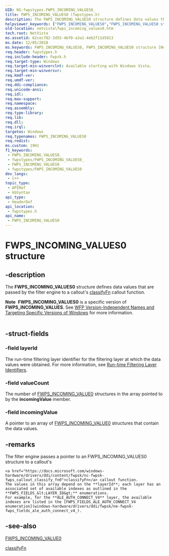 ```yaml
---
UID: NS:fwpstypes.FWPS_INCOMING_VALUES0_
title: FWPS_INCOMING_VALUES0 (fwpstypes.h)
description: The FWPS_INCOMING_VALUES0 structure defines data values that are passed by the filter engine to a callout's classifyFn callout function.Note  FWPS_INCOMING_VALUES0 is a specific version of FWPS_INCOMING_VALUES.
helpviewer_keywords: ["FWPS_INCOMING_VALUES0","FWPS_INCOMING_VALUES0 structure [Network Drivers Starting with Windows Vista]","fwpstypes/FWPS_INCOMING_VALUES0","netvista.fwps_incoming_values0","wfp_ref_3_struct_3_fwps_F-O_8a5ec685-98ff-49f2-9e78-72d409fece93.xml"]
old-location: netvista\fwps_incoming_values0.htm
tech.root: NetVista
ms.assetid: 62cec782-3d55-4bf0-a3a1-4eb2f11d5813
ms.date: 12/05/2018
ms.keywords: FWPS_INCOMING_VALUES0, FWPS_INCOMING_VALUES0 structure [Network Drivers Starting with Windows Vista], fwpstypes/FWPS_INCOMING_VALUES0, netvista.fwps_incoming_values0, wfp_ref_3_struct_3_fwps_F-O_8a5ec685-98ff-49f2-9e78-72d409fece93.xml
req.header: fwpstypes.h
req.include-header: Fwpsk.h
req.target-type: Windows
req.target-min-winverclnt: Available starting with Windows Vista.
req.target-min-winversvr: 
req.kmdf-ver: 
req.umdf-ver: 
req.ddi-compliance: 
req.unicode-ansi: 
req.idl: 
req.max-support: 
req.namespace: 
req.assembly: 
req.type-library: 
req.lib: 
req.dll: 
req.irql: 
targetos: Windows
req.typenames: FWPS_INCOMING_VALUES0
req.redist: 
ms.custom: 19H1
f1_keywords:
 - FWPS_INCOMING_VALUES0_
 - fwpstypes/FWPS_INCOMING_VALUES0_
 - FWPS_INCOMING_VALUES0
 - fwpstypes/FWPS_INCOMING_VALUES0
dev_langs:
 - c++
topic_type:
 - APIRef
 - kbSyntax
api_type:
 - HeaderDef
api_location:
 - fwpstypes.h
api_name:
 - FWPS_INCOMING_VALUES0
---
```


# FWPS_INCOMING_VALUES0 structure


## -description

The <b>FWPS_INCOMING_VALUES0</b> structure defines data values that are passed by the filter engine to a
  callout's 
  <a href="/windows-hardware/drivers/ddi/content/fwpsk/nc-fwpsk-fwps_callout_classify_fn0">classifyFn</a> callout function.
<div class="alert"><b>Note</b>  <b>FWPS_INCOMING_VALUES0</b> is a specific version of <b>FWPS_INCOMING_VALUES</b>. See <a href="/windows/desktop/FWP/wfp-version-independent-names-and-targeting-specific-versions-of-windows">WFP Version-Independent Names and Targeting Specific Versions of Windows</a> for more information.</div><div> </div>

## -struct-fields

### -field layerId

The run-time filtering layer identifier for the filtering layer at which the data values were
     obtained. For more information, see 
     <a href="/windows/desktop/FWP/management-filtering-layer-identifiers-">Run-time Filtering Layer
     Identifiers</a>.

### -field valueCount

The number of 
     [FWPS_INCOMING_VALUE0](/windows/desktop/api/fwpstypes/ns-fwpstypes-fwps_incoming_value0) structures in the
     array pointed to by the 
     <b>incomingValue</b> member.

### -field incomingValue

A pointer to an array of 
     [FWPS_INCOMING_VALUE0](/windows/desktop/api/fwpstypes/ns-fwpstypes-fwps_incoming_value0) structures that
     contain the data values.

## -remarks

The filter engine passes a pointer to an FWPS_INCOMING_VALUES0 structure to a callout's 

    <a href="https://docs.microsoft.com/windows-hardware/drivers/ddi/content/fwpsk/nc-fwpsk-fwps_callout_classify_fn0">classifyFn</a> callout function. 
    The values in this array depend on the **layerId**; each layer has an associated set of available indexes as outlined in the **FWPS_FIELDS_&lt;LAYER_ID&gt;** enumerations. 
    For example, for the **ALE_AUTH_CONNECT_V4** layer, the available indexes are listed in the [FWPS_FIELDS_ALE_AUTH_CONNECT_V4 enumeration](windows-hardware/drivers/ddi/fwpsk/ne-fwpsk-fwps_fields_ale_auth_connect_v4_). 





## -see-also

[FWPS_INCOMING_VALUE0](/windows/desktop/api/fwpstypes/ns-fwpstypes-fwps_incoming_value0)



<a href="/windows-hardware/drivers/ddi/content/fwpsk/nc-fwpsk-fwps_callout_classify_fn0">classifyFn</a>